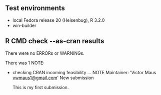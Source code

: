 ## Test environments
* local Fedora release 20 (Heisenbug), R 3.2.0
* win-builder 


## R CMD check --as-cran results
There were no ERRORs or WARNINGs. 

There was 1 NOTE:

* checking CRAN incoming feasibility ... NOTE
  Maintainer: 'Victor Maus <vwmaus1@gmail.com>'
  New submission

  This is my first submission.
